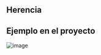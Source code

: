 ## Herencia

## Ejemplo en el proyecto
![image](https://github.com/user-attachments/assets/56abbe4f-217d-47a3-99a7-a7cc59ad0920)

#
